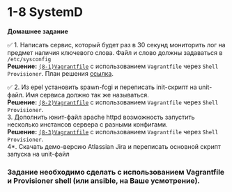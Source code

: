 # 1-8 SystemD
__Домашнее задание__  
  
✅ 1. Написать сервис, который будет раз в 30 секунд мониторить лог на предмет наличия ключевого слова. Файл и слово должны задаваться в `/etc/sysconfig`  
__Решение:__ [`(8-1)Vagrantfile`](https://github.com/io-sys/1-8-SystemD-SysV-nspawn/blob/master/(8-1)Vagrantfile) с использованием `Vagrantfile` через `Shell` `Provisioner`. План решения [ссылка](https://github.com/io-sys/1-8-SystemD-SysV-nspawn/blob/master/1-write-service.md).  

✅ 2. Из epel установить spawn-fcgi и переписать init-скрипт на unit-файл. Имя сервиса должно так же называться.  
__Решение:__ [`(8-2)Vagrantfile`](https://github.com/io-sys/1-8-SystemD-SysV-nspawn/blob/master/(8-2)Vagrantfile) с использованием `Vagrantfile` через `Shell` `Provisioner`.  
3. Дополнить юнит-файл apache httpd возможность запустить несколько инстансов сервера с разными конфигами.  
__Решение:__ [`(8-3)Vagrantfile`](https://github.com/io-sys/1-8-SystemD-SysV-nspawn/blob/master/(8-3)Vagrantfile) с использованием `Vagrantfile` через `Shell` `Provisioner`.  
4*. Скачать демо-версию Atlassian Jira и переписать основной скрипт запуска на unit-файл

### Задание необходимо сделать с использованием Vagrantfile и Provisioner  shell (или ansible, на Ваше усмотрение).
